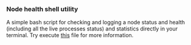### Node health shell utility

A simple bash script for checking and logging a node status and health (including all the live processes status) and statistics directly in your terminal. Try execute [this](https://github.com/sambhavsaxena/dopeshit/blob/main/node-health/file.sh) file for more information.

<div align="center">

</div>
